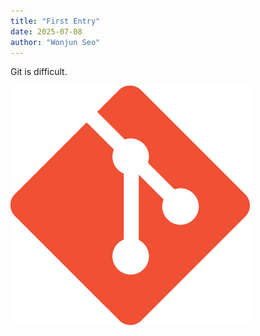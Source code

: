 ```yaml
---
title: "First Entry"
date: 2025-07-08
author: "Wonjun Seo"
---
```

Git is difficult.

![Git](git.png)
